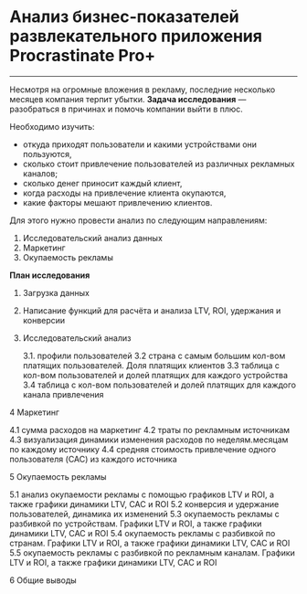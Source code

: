 # Анализ бизнес-показателей развлекательного приложения Procrastinate Pro+
--- 
Несмотря на огромные вложения в рекламу, последние несколько месяцев компания терпит убытки.
**Задача исследования** — разобраться в причинах и помочь компании выйти в плюс.

Необходимо изучить:

- откуда приходят пользователи и какими устройствами они пользуются,
- сколько стоит привлечение пользователей из различных рекламных каналов;
- сколько денег приносит каждый клиент,
- когда расходы на привлечение клиента окупаются,
- какие факторы мешают привлечению клиентов.

Для этого нужно провести анализ по следующим направлениям:

1. Исследовательский анализ данных
2. Маркетинг
3. Окупаемость рекламы

**План исследования**

1. Загрузка данных

2. Написание функций для расчёта и анализа LTV, ROI, удержания и конверсии

3. Исследовательский анализ

	3.1. профили пользователей
	3.2 страна с самым большим кол-вом платящих пользователей. Доля платящих клиентов
	3.3 таблица с кол-вом пользователей и долей платящих для каждого устройства
	3.4 таблица с кол-вом пользователей и долей платящих для каждого канала привлечения

4 Маркетинг

4.1 сумма расходов на маркетинг
4.2 траты по рекламным источникам
4.3 визуализация динамики изменения расходов по неделям.месяцам по каждому источнику
4.4 средняя стоимость привлечение одного пользователя (CAC) из каждого источника

5 Окупаемость рекламы

5.1 анализ окупаемости рекламы c помощью графиков LTV и ROI, а также графики динамики LTV, CAC и ROI
5.2 конверсия и удержание пользователей, динамика их изменений
5.3 окупаемость рекламы с разбивкой по устройствам. Графики LTV и ROI, а также графики динамики LTV, CAC и ROI
5.4 окупаемость рекламы с разбивкой по странам. Графики LTV и ROI, а также графики динамики LTV, CAC и ROI
5.5 окупаемость рекламы с разбивкой по рекламным каналам. Графики LTV и ROI, а также графики динамики LTV, CAC и ROI

6 Общие выводы

